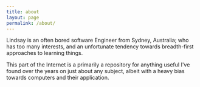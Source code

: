 ```yaml
---
title: about
layout: page
permalink: /about/
---
```


Lindsay is an often bored software Engineer from Sydney, Australia; who has too many interests, and an unfortunate tendency towards breadth-first approaches to learning things.

This part of the Internet is a primarily a repository for anything useful I've found over the years on just about any subject, albeit with a heavy bias towards computers and their application.

[jekyll-organization]: https://github.com/jekyll
